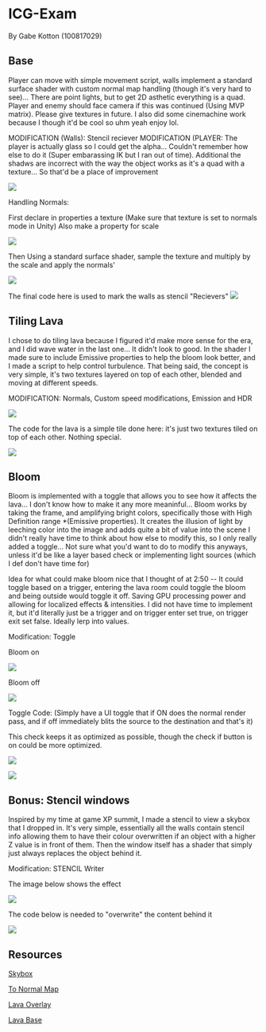 # ICG-Exam

By Gabe Kotton (100817029)

## Base
Player can move with simple movement script, walls implement a standard surface shader with custom normal map handling (though it's very hard to see)... There are point lights, but to get 2D asthetic everything is a quad. Player and enemy should face camera if this was continued (Using MVP matrix). Please give textures in future. I also did some cinemachine work because I though it'd be cool so uhm yeah enjoy lol.

MODIFICATION (Walls): Stencil reciever
MODIFICATION (PLAYER: The player is actually glass so I could get the alpha... Couldn't remember how else to do it (Super embarassing IK but I ran out of time). Additional the shadws are incorrect with the way the object works as it's a quad with a texture... So that'd be a place of improvement

![](Turts.gif)

Handling Normals:

First declare in properties a texture (Make sure that texture is set to normals mode in Unity)
Also make a property for scale

![](AProps.PNG)

Then Using a standard surface shader, sample the texture and multiply by the scale and apply the normals'

![](Bsurf.PNG)

The final code here is used to mark the walls as stencil "Recievers" 
![](StencilB.PNG)


## Tiling Lava
I chose to do tiling lava because I figured it'd make more sense for the era, and I did wave water in the last one... It didn't look to good. In the shader I made sure to include Emissive properties to help the bloom look better, and  I made a script to help control turbulence.
That being said, the concept is very simple, it's two textures layered on top of each other, blended and moving at different speeds.

MODIFICATION: Normals, Custom speed modifications, Emission and HDR

![](Lava.gif)

The code for the lava is a simple tile done here: it's just two textures tiled on top of each other. Nothing special.

![](LavaB.PNG)



## Bloom
Bloom is implemented with a toggle that allows you to see how it affects the lava... I don't know how to make it any more meaninful...
Bloom works by taking the frame, and amplifying bright colors, specifically those with High Definition range *(Emissive properties). It creates the illusion of light by leeching color into the image and adds quite a bit of value into the scene
I didn't really have time to think about how else to modify this, so I only really added a toggle... Not sure what you'd want to do to modify this anyways, unless it'd be like a layer based check or implementing light sources (which I def don't have time for)

Idea for what could make bloom nice that I thought of at 2:50 -- It could toggle based on a trigger, entering the lava room could toggle the bloom and being outside would toggle it off. Saving GPU processing power and allowing for localized effects & intensities. I did not have time to implement it, but it'd literally just be a trigger and on trigger enter set true, on trigger exit set false. Ideally lerp into values.


Modification: Toggle

Bloom on

![](BloomON.PNG)

Bloom off

![](BloomOFF.PNG)

Toggle Code: (Simply have a UI toggle that if ON does the normal render pass, and if off immediately blits the source to the destination and that's it)

This check keeps it as optimized as possible, though the check if button is on could be more optimized.

![](BloomA.PNG)

![](BloomB.PNG)


## Bonus: Stencil windows
Inspired by my time at game XP summit, I made a stencil to view a skybox that I dropped in. It's very simple, essentially all the walls contain stencil info allowing them to have their colour overwritten if an object with a higher Z value is in front of them. Then the window itself has a shader that simply just always replaces the object behind it.

Modification: STENCIL Writer

The image below shows the effect

![](Stencil.PNG)

The code below is needed to "overwrite" the content behind it 

![](StencilW.PNG)



## Resources

[Skybox](https://assetstore.unity.com/packages/2d/textures-materials/sky/sunset-sun-skybox-pack-vol-ii-31511)

[To Normal Map](https://cpetry.github.io/NormalMap-Online/)


[Lava Overlay](https://www.freepik.com/premium-vector/lava-pixel-art-texture-magma-tile-seamless-pattern-8-bit-sprite_28762550.htm)

[Lava Base](http://pixelartmaker.com/art/bd068e6b4c9c503)